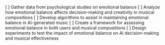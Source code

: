 [ ] Gather data from psychological studies on emotional balance
[ ] Analyze how emotional balance affects decision-making and creativity in musical compositions
[ ] Develop algorithms to assist in maintaining emotional balance in AI-generated music
[ ] Create a framework for assessing emotional balance in both users and musical compositions
[ ] Design experiments to test the impact of emotional balance on AI decision-making and musical effectiveness